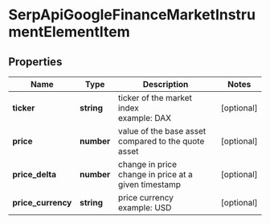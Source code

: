 # SerpApiGoogleFinanceMarketInstrumentElementItem

## Properties

| Name | Type | Description | Notes |
|------------ | ------------- | ------------- | -------------|
**ticker** | **string** | ticker of the market index<br>example: DAX |[optional]|
**price** | **number** | value of the base asset compared to the quote asset |[optional]|
**price_delta** | **number** | change in price<br>change in price at a given timestamp |[optional]|
**price_currency** | **string** | price currency<br>example: USD |[optional]|